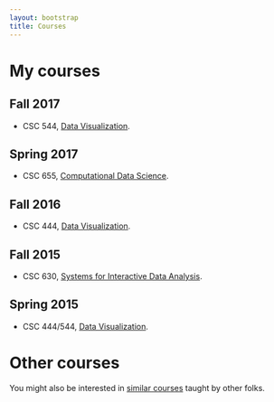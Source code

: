 ```yaml
---
layout: bootstrap
title: Courses
---
```


# My courses

## Fall 2017

- CSC 544, [Data Visualization](http://cscheid.net/courses/fal17/csc544/).

## Spring 2017

- CSC 655, [Computational Data Science](http://cscheid.net/courses/spr17/cs655/).

## Fall 2016

- CSC 444, [Data Visualization](http://cscheid.net/courses/fal16/cs444).

## Fall 2015

- CSC 630, [Systems for Interactive Data Analysis](http://cscheid.net/courses/fal15/cs630).

## Spring 2015

- CSC 444/544,
  [Data Visualization](http://cscheid.net/courses/spr15/cs444).
 
# Other courses

You might also be interested in [similar courses](other_courses.html) taught by other folks.
